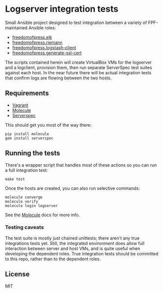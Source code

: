 # Logserver integration tests

Small Ansible project designed to test integration between a variety
of FPF-maintained Ansible roles:

* [freedomofpress.elk]
* [freedomofpress.riemann]
* [freedomofpress.logstash-client]
* [freedomofpress.generate-ssl-cert]

The scripts contained herein will create VirtualBox VMs for the logserver
and a logclient, provision them, then run separate ServerSpec test suites
against each host. In the near future there will be actual integration tests
that confirm logs are flowing between the two hosts.

## Requirements

* [Vagrant]
* [Molecule]
* [Serverspec]

This should get you most of the way there:
```
pip install molecule
gem install serverspec
```

## Running the tests

There's a wrapper script that handles most of these actions so you can run a full
integration test:
```
make test
```

Once the hosts are created, you can also run selective commands:

```
molecule converge
molecule verify
molecule login logserver
```

See the [Molecule] docs for more info.

### Testing caveats

The test suite is mostly just chained unittests; there aren't any true integrations tests yet.
Still, the integrated environment does allow full interaction between server and host VMs,
and is quite useful when developing the dependent roles. True integration tests should be
committed to this repo, rather than to the dependent roles.

## License
MIT

[Vagrant]: https://www.vagrantup.com/docs/
[Molecule]: http://molecule.readthedocs.org/en/master/
[ServerSpec]: http://serverspec.org/
[freedomofpress.generate-ssl-cert]: https://github.com/freedomofpress/ansible-role-generate-ssl-cert
[freedomofpress.elk]: https://github.com/freedomofpress/ansible-role-elk
[freedomofpress.logstash-client]: https://github.com/freedomofpress/ansible-role-logstash-client
[freedomofpress.riemann]: https://github.com/freedomofpress/ansible-role-riemann
